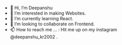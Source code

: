 - 👋 Hi, I’m Deepanshu
- 👀 I’m interested in making Websites.
- 🌱 I’m currently learning React.
- 💞️ I’m looking to collaborate on Frontend.
- 📫 How to reach me ... : Hit me up on my instagram @deepanshu_kr2002 .

